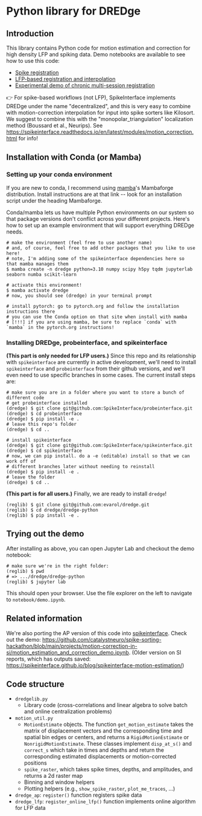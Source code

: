 # Python library for DREDge

## Introduction

This library contains Python code for motion estimation and correction for high density LFP and spiking data. Demo notebooks are available to see how to use this code:
 - [Spike registration](notebook/ap_registration.ipynb)
 - [LFP-based registration and interpolation](notebook/lfp_registration_and_interpolation_demo.ipynb)
 - [Experimental demo of chronic multi-session registration](notebook/ap_registration.ipynb)

:point_right: For spike-based workflows (not LFP), SpikeInterface implements DREDge under the name "decentralized", and this is very easy to combine with motion-correction interpolation for input into spike sorters like Kilosort. We suggest to combine this with the "monopolar_triangulation" localization method (Boussard et al., Neurips). See https://spikeinterface.readthedocs.io/en/latest/modules/motion_correction.html for info!

## Installation with Conda (or Mamba)

### Setting up your conda environment

If you are new to conda, I recommend using [mamba][mamba]'s Mambaforge distribution. Install instructions are at that link -- look for an installation script under the heading Mambaforge.

Conda/mamba lets us have multiple Python environments on our system so that package versions don't conflict across your different projects. Here's how to set up an example environment that will support everything DREDge needs.

```
# make the environment (feel free to use another name)
# and, of course, feel free to add other packages that you like to use here!
# note, I'm adding some of the spikeinterface dependencies here so that mamba manages them
$ mamba create -n dredge python=3.10 numpy scipy h5py tqdm jupyterlab seaborn numba scikit-learn

# activate this environment!
$ mamba activate dredge
# now, you should see (dredge) in your terminal prompt

# install pytorch: go to pytorch.org and follow the installation instructions there
# you can use the Conda option on that site when install with mamba
# [!!!] if you are using mamba, be sure to replace `conda` with `mamba` in the pytorch.org instructions!
```

### Installing DREDge, probeinterface, and spikeinterface

**(This part is only needed for LFP users.)** Since this repo and its relationship with `spikeinterface` are currently in active development, we'll need to install `spikeinterface` and `probeinterface` from their github versions, and we'll even need to use specific branches in some cases. The current install steps are:

```
# make sure you are in a folder where you want to store a bunch of different code
# get probeinterface installed 
(dredge) $ git clone git@github.com:SpikeInterface/probeinterface.git
(dredge) $ cd probeinterface
(dredge) $ pip install -e .
# leave this repo's folder
(dredge) $ cd ..

# install spikeinterface
(dredge) $ git clone git@github.com:SpikeInterface/spikeinterface.git
(dredge) $ cd spikeinterface
# now, we can pip install. do a -e (editable) install so that we can work off of
# different branches later without needing to reinstall
(dredge) $ pip install -e .
# leave the folder
(dredge) $ cd ..
```

**(This part is for all users.)** Finally, we are ready to install `dredge`!

```
(reglib) $ git clone git@github.com:evarol/dredge.git
(reglib) $ cd dredge/dredge-python
(reglib) $ pip install -e .
```

## Trying out the demo

After installing as above, you can open Jupyter Lab and checkout the demo notebook:

```
# make sure we're in the right folder:
(reglib) $ pwd
# => .../dredge/dredge-python
(reglib) $ jupyter lab
```

This should open your browser. Use the file explorer on the left to navigate to `notebook/demo.ipynb`.


## Related information

We're also porting the AP version of this code into [spikeinterface][spikeinterface]. Check out the demo: https://github.com/catalystneuro/spike-sorting-hackathon/blob/main/projects/motion-correction-in-si/motion_estimation_and_correction_demo.ipynb. (Older version on SI reports, which has outputs saved: https://spikeinterface.github.io/blog/spikeinterface-motion-estimation/)


## Code structure

 - `dredgelib.py`
   - Library code (cross-correlations and linear algebra to solve batch and online centralization problems)
 - `motion_util.py`
   - `MotionEstimate` objects. The function `get_motion_estimate` takes the matrix of displacement vectors and the corresponding time and spatial bin edges or centers, and returns a `RigidMotionEstimate` or `NonrigidMotionEstimate`. These classes implement `disp_at_s()` and `correct_s` which take in times and depths and return the corresponding estimated displacements or motion-corrected positions
   - `spike_raster`, which takes spike times, depths, and amplitudes, and returns a 2d raster map
   - Binning and window helpers
   - Plotting helpers (e.g., `show_spike_raster`, `plot_me_traces`, ...)
 - `dredge_ap`: `register()` function registers spike data
 - `dredge_lfp`: `register_online_lfp()` function implements online algorithm for LFP data


[mamba]: https://github.com/conda-forge/miniforge#mambaforge
[spikeinterface]: https://github.com/SpikeInterface/spikeinterface

